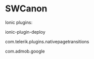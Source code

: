 # SWCanon


Ionic plugins:

ionic-plugin-deploy

com.telerik.plugins.nativepagetransitions

com.admob.google
